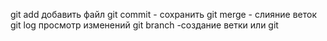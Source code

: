 git add добавить файл
git commit - сохранить
git merge - слияние веток
git log просмотр изменений
git branch -создание ветки или git 